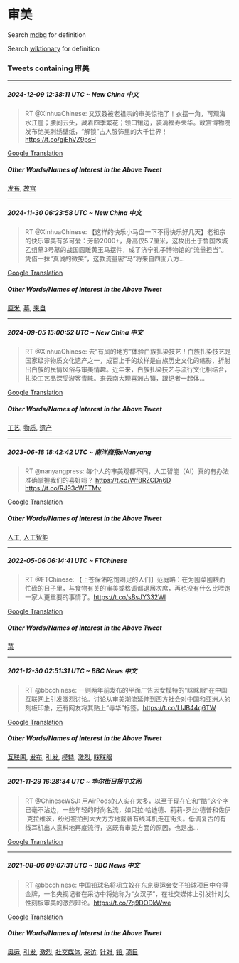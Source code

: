 # 审美

Search [mdbg](https://www.mdbg.net/chinese/dictionary?page=worddict&wdrst=0&wdqb=审美) for definition

Search [wiktionary](https://en.wiktionary.org/wiki/审美) for definition

### Tweets containing 审美

___
##### 2024-12-09 12:38:11 UTC ~ New China 中文
> RT @XinhuaChinese: 又双叒被老祖宗的审美惊艳了！衣摆一角，可观海水江崖；腰间云头，藏着四季繁花；领口镶边，装满福寿荣华。故宫博物院发布绝美刺绣壁纸，“解锁”古人服饰里的大千世界！ https://t.co/giEhVZ9psH

[Google Translation](https://translate.google.com/?hi=en&tab=TT&sl=zh-CN&tl=en&op=translate&text=RT+%40XinhuaChinese%3A+%E5%8F%88%E5%8F%8C%E5%8F%92%E8%A2%AB%E8%80%81%E7%A5%96%E5%AE%97%E7%9A%84%E5%AE%A1%E7%BE%8E%E6%83%8A%E8%89%B3%E4%BA%86%EF%BC%81%E8%A1%A3%E6%91%86%E4%B8%80%E8%A7%92%EF%BC%8C%E5%8F%AF%E8%A7%82%E6%B5%B7%E6%B0%B4%E6%B1%9F%E5%B4%96%EF%BC%9B%E8%85%B0%E9%97%B4%E4%BA%91%E5%A4%B4%EF%BC%8C%E8%97%8F%E7%9D%80%E5%9B%9B%E5%AD%A3%E7%B9%81%E8%8A%B1%EF%BC%9B%E9%A2%86%E5%8F%A3%E9%95%B6%E8%BE%B9%EF%BC%8C%E8%A3%85%E6%BB%A1%E7%A6%8F%E5%AF%BF%E8%8D%A3%E5%8D%8E%E3%80%82%E6%95%85%E5%AE%AB%E5%8D%9A%E7%89%A9%E9%99%A2%E5%8F%91%E5%B8%83%E7%BB%9D%E7%BE%8E%E5%88%BA%E7%BB%A3%E5%A3%81%E7%BA%B8%EF%BC%8C%E2%80%9C%E8%A7%A3%E9%94%81%E2%80%9D%E5%8F%A4%E4%BA%BA%E6%9C%8D%E9%A5%B0%E9%87%8C%E7%9A%84%E5%A4%A7%E5%8D%83%E4%B8%96%E7%95%8C%EF%BC%81+https%3A%2F%2Ft.co%2FgiEhVZ9psH)
##### Other Words/Names of Interest in the Above Tweet
[发布](发布.md), [故宫](故宫.md)
___
##### 2024-11-30 06:23:58 UTC ~ New China 中文
> RT @XinhuaChinese: 【这样的快乐小马盘一下不得快乐好几天】老祖宗的快乐审美有多可爱：芳龄2000+，身高仅5.7厘米，这枚出土于鲁国故城乙组墓3号墓的战国圆雕黄玉马摆件，成了济宁孔子博物馆的“流量担当”。凭借一抹“真诚的微笑”，这款流量密“马”将来自四面八方…

[Google Translation](https://translate.google.com/?hi=en&tab=TT&sl=zh-CN&tl=en&op=translate&text=RT+%40XinhuaChinese%3A+%E3%80%90%E8%BF%99%E6%A0%B7%E7%9A%84%E5%BF%AB%E4%B9%90%E5%B0%8F%E9%A9%AC%E7%9B%98%E4%B8%80%E4%B8%8B%E4%B8%8D%E5%BE%97%E5%BF%AB%E4%B9%90%E5%A5%BD%E5%87%A0%E5%A4%A9%E3%80%91%E8%80%81%E7%A5%96%E5%AE%97%E7%9A%84%E5%BF%AB%E4%B9%90%E5%AE%A1%E7%BE%8E%E6%9C%89%E5%A4%9A%E5%8F%AF%E7%88%B1%EF%BC%9A%E8%8A%B3%E9%BE%842000%2B%EF%BC%8C%E8%BA%AB%E9%AB%98%E4%BB%855.7%E5%8E%98%E7%B1%B3%EF%BC%8C%E8%BF%99%E6%9E%9A%E5%87%BA%E5%9C%9F%E4%BA%8E%E9%B2%81%E5%9B%BD%E6%95%85%E5%9F%8E%E4%B9%99%E7%BB%84%E5%A2%933%E5%8F%B7%E5%A2%93%E7%9A%84%E6%88%98%E5%9B%BD%E5%9C%86%E9%9B%95%E9%BB%84%E7%8E%89%E9%A9%AC%E6%91%86%E4%BB%B6%EF%BC%8C%E6%88%90%E4%BA%86%E6%B5%8E%E5%AE%81%E5%AD%94%E5%AD%90%E5%8D%9A%E7%89%A9%E9%A6%86%E7%9A%84%E2%80%9C%E6%B5%81%E9%87%8F%E6%8B%85%E5%BD%93%E2%80%9D%E3%80%82%E5%87%AD%E5%80%9F%E4%B8%80%E6%8A%B9%E2%80%9C%E7%9C%9F%E8%AF%9A%E7%9A%84%E5%BE%AE%E7%AC%91%E2%80%9D%EF%BC%8C%E8%BF%99%E6%AC%BE%E6%B5%81%E9%87%8F%E5%AF%86%E2%80%9C%E9%A9%AC%E2%80%9D%E5%B0%86%E6%9D%A5%E8%87%AA%E5%9B%9B%E9%9D%A2%E5%85%AB%E6%96%B9%E2%80%A6)
##### Other Words/Names of Interest in the Above Tweet
[厘米](厘米.md), [墓](墓.md), [来自](来自.md)
___
##### 2024-09-05 15:00:52 UTC ~ New China 中文
> RT @XinhuaChinese: 去“有风的地方”体验白族扎染技艺！白族扎染技艺是国家级非物质文化遗产之一，成百上千的纹样是白族历史文化的缩影，折射出白族的民情风俗与审美情趣。近年来，白族扎染技艺与流行文化相结合，扎染工艺品深受游客青睐。来云南大理喜洲古镇，跟记者一起体…

[Google Translation](https://translate.google.com/?hi=en&tab=TT&sl=zh-CN&tl=en&op=translate&text=RT+%40XinhuaChinese%3A+%E5%8E%BB%E2%80%9C%E6%9C%89%E9%A3%8E%E7%9A%84%E5%9C%B0%E6%96%B9%E2%80%9D%E4%BD%93%E9%AA%8C%E7%99%BD%E6%97%8F%E6%89%8E%E6%9F%93%E6%8A%80%E8%89%BA%EF%BC%81%E7%99%BD%E6%97%8F%E6%89%8E%E6%9F%93%E6%8A%80%E8%89%BA%E6%98%AF%E5%9B%BD%E5%AE%B6%E7%BA%A7%E9%9D%9E%E7%89%A9%E8%B4%A8%E6%96%87%E5%8C%96%E9%81%97%E4%BA%A7%E4%B9%8B%E4%B8%80%EF%BC%8C%E6%88%90%E7%99%BE%E4%B8%8A%E5%8D%83%E7%9A%84%E7%BA%B9%E6%A0%B7%E6%98%AF%E7%99%BD%E6%97%8F%E5%8E%86%E5%8F%B2%E6%96%87%E5%8C%96%E7%9A%84%E7%BC%A9%E5%BD%B1%EF%BC%8C%E6%8A%98%E5%B0%84%E5%87%BA%E7%99%BD%E6%97%8F%E7%9A%84%E6%B0%91%E6%83%85%E9%A3%8E%E4%BF%97%E4%B8%8E%E5%AE%A1%E7%BE%8E%E6%83%85%E8%B6%A3%E3%80%82%E8%BF%91%E5%B9%B4%E6%9D%A5%EF%BC%8C%E7%99%BD%E6%97%8F%E6%89%8E%E6%9F%93%E6%8A%80%E8%89%BA%E4%B8%8E%E6%B5%81%E8%A1%8C%E6%96%87%E5%8C%96%E7%9B%B8%E7%BB%93%E5%90%88%EF%BC%8C%E6%89%8E%E6%9F%93%E5%B7%A5%E8%89%BA%E5%93%81%E6%B7%B1%E5%8F%97%E6%B8%B8%E5%AE%A2%E9%9D%92%E7%9D%90%E3%80%82%E6%9D%A5%E4%BA%91%E5%8D%97%E5%A4%A7%E7%90%86%E5%96%9C%E6%B4%B2%E5%8F%A4%E9%95%87%EF%BC%8C%E8%B7%9F%E8%AE%B0%E8%80%85%E4%B8%80%E8%B5%B7%E4%BD%93%E2%80%A6)
##### Other Words/Names of Interest in the Above Tweet
[工艺](工艺.md), [物质](物质.md), [遗产](遗产.md)
___
##### 2023-06-18 18:42:42 UTC ~ 南洋商报eNanyang
> RT @nanyangpress: 每个人的审美观都不同，人工智能（AI）真的有办法准确掌握我们的喜好吗？ https://t.co/Wf8RZCDn6D https://t.co/RJ93cWFTMv

[Google Translation](https://translate.google.com/?hi=en&tab=TT&sl=zh-CN&tl=en&op=translate&text=RT+%40nanyangpress%3A+%E6%AF%8F%E4%B8%AA%E4%BA%BA%E7%9A%84%E5%AE%A1%E7%BE%8E%E8%A7%82%E9%83%BD%E4%B8%8D%E5%90%8C%EF%BC%8C%E4%BA%BA%E5%B7%A5%E6%99%BA%E8%83%BD%EF%BC%88AI%EF%BC%89%E7%9C%9F%E7%9A%84%E6%9C%89%E5%8A%9E%E6%B3%95%E5%87%86%E7%A1%AE%E6%8E%8C%E6%8F%A1%E6%88%91%E4%BB%AC%E7%9A%84%E5%96%9C%E5%A5%BD%E5%90%97%EF%BC%9F+https%3A%2F%2Ft.co%2FWf8RZCDn6D+https%3A%2F%2Ft.co%2FRJ93cWFTMv)
##### Other Words/Names of Interest in the Above Tweet
[人工](人工.md), [人工智能](人工智能.md)
___
##### 2022-05-06 06:14:41 UTC ~ FTChinese
> RT @FTChinese: 【上苍保佑吃饱喝足的人们】范庭略：在为囤菜囤粮而忙碌的日子里，与食物有关的审美或格调都退居次席，再也没有什么比喂饱一家人更重要的事情了。https://t.co/sBsJY332Wl

[Google Translation](https://translate.google.com/?hi=en&tab=TT&sl=zh-CN&tl=en&op=translate&text=RT+%40FTChinese%3A+%E3%80%90%E4%B8%8A%E8%8B%8D%E4%BF%9D%E4%BD%91%E5%90%83%E9%A5%B1%E5%96%9D%E8%B6%B3%E7%9A%84%E4%BA%BA%E4%BB%AC%E3%80%91%E8%8C%83%E5%BA%AD%E7%95%A5%EF%BC%9A%E5%9C%A8%E4%B8%BA%E5%9B%A4%E8%8F%9C%E5%9B%A4%E7%B2%AE%E8%80%8C%E5%BF%99%E7%A2%8C%E7%9A%84%E6%97%A5%E5%AD%90%E9%87%8C%EF%BC%8C%E4%B8%8E%E9%A3%9F%E7%89%A9%E6%9C%89%E5%85%B3%E7%9A%84%E5%AE%A1%E7%BE%8E%E6%88%96%E6%A0%BC%E8%B0%83%E9%83%BD%E9%80%80%E5%B1%85%E6%AC%A1%E5%B8%AD%EF%BC%8C%E5%86%8D%E4%B9%9F%E6%B2%A1%E6%9C%89%E4%BB%80%E4%B9%88%E6%AF%94%E5%96%82%E9%A5%B1%E4%B8%80%E5%AE%B6%E4%BA%BA%E6%9B%B4%E9%87%8D%E8%A6%81%E7%9A%84%E4%BA%8B%E6%83%85%E4%BA%86%E3%80%82https%3A%2F%2Ft.co%2FsBsJY332Wl)
##### Other Words/Names of Interest in the Above Tweet
[菜](菜.md)
___
##### 2021-12-30 02:51:31 UTC ~ BBC News 中文
> RT @bbcchinese: 一则两年前发布的平面广告因女模特的“眯眯眼”在中国互联网上引发激烈讨论。讨论从审美潮流延伸到西方社会对中国和亚洲人的刻板印象，还有网友将其贴上“辱华”标签。https://t.co/LIJB44q6TW

[Google Translation](https://translate.google.com/?hi=en&tab=TT&sl=zh-CN&tl=en&op=translate&text=RT+%40bbcchinese%3A+%E4%B8%80%E5%88%99%E4%B8%A4%E5%B9%B4%E5%89%8D%E5%8F%91%E5%B8%83%E7%9A%84%E5%B9%B3%E9%9D%A2%E5%B9%BF%E5%91%8A%E5%9B%A0%E5%A5%B3%E6%A8%A1%E7%89%B9%E7%9A%84%E2%80%9C%E7%9C%AF%E7%9C%AF%E7%9C%BC%E2%80%9D%E5%9C%A8%E4%B8%AD%E5%9B%BD%E4%BA%92%E8%81%94%E7%BD%91%E4%B8%8A%E5%BC%95%E5%8F%91%E6%BF%80%E7%83%88%E8%AE%A8%E8%AE%BA%E3%80%82%E8%AE%A8%E8%AE%BA%E4%BB%8E%E5%AE%A1%E7%BE%8E%E6%BD%AE%E6%B5%81%E5%BB%B6%E4%BC%B8%E5%88%B0%E8%A5%BF%E6%96%B9%E7%A4%BE%E4%BC%9A%E5%AF%B9%E4%B8%AD%E5%9B%BD%E5%92%8C%E4%BA%9A%E6%B4%B2%E4%BA%BA%E7%9A%84%E5%88%BB%E6%9D%BF%E5%8D%B0%E8%B1%A1%EF%BC%8C%E8%BF%98%E6%9C%89%E7%BD%91%E5%8F%8B%E5%B0%86%E5%85%B6%E8%B4%B4%E4%B8%8A%E2%80%9C%E8%BE%B1%E5%8D%8E%E2%80%9D%E6%A0%87%E7%AD%BE%E3%80%82https%3A%2F%2Ft.co%2FLIJB44q6TW)
##### Other Words/Names of Interest in the Above Tweet
[互联网](互联网.md), [发布](发布.md), [引发](引发.md), [模特](模特.md), [激烈](激烈.md), [眯眯眼](眯眯眼.md)
___
##### 2021-11-29 16:28:34 UTC ~ 华尔街日报中文网
> RT @ChineseWSJ: 用AirPods的人实在太多，以至于现在它和“酷”这个字已毫不沾边，一些年轻的时尚名流，如贝拉·哈迪德、莉莉-罗丝·德普和佐伊·克拉维茨，纷纷被拍到大大方方地戴著有线耳机走在街头。低调复古的有线耳机出人意料地再度流行，这既有审美方面的原因，也是出…

[Google Translation](https://translate.google.com/?hi=en&tab=TT&sl=zh-CN&tl=en&op=translate&text=RT+%40ChineseWSJ%3A+%E7%94%A8AirPods%E7%9A%84%E4%BA%BA%E5%AE%9E%E5%9C%A8%E5%A4%AA%E5%A4%9A%EF%BC%8C%E4%BB%A5%E8%87%B3%E4%BA%8E%E7%8E%B0%E5%9C%A8%E5%AE%83%E5%92%8C%E2%80%9C%E9%85%B7%E2%80%9D%E8%BF%99%E4%B8%AA%E5%AD%97%E5%B7%B2%E6%AF%AB%E4%B8%8D%E6%B2%BE%E8%BE%B9%EF%BC%8C%E4%B8%80%E4%BA%9B%E5%B9%B4%E8%BD%BB%E7%9A%84%E6%97%B6%E5%B0%9A%E5%90%8D%E6%B5%81%EF%BC%8C%E5%A6%82%E8%B4%9D%E6%8B%89%C2%B7%E5%93%88%E8%BF%AA%E5%BE%B7%E3%80%81%E8%8E%89%E8%8E%89-%E7%BD%97%E4%B8%9D%C2%B7%E5%BE%B7%E6%99%AE%E5%92%8C%E4%BD%90%E4%BC%8A%C2%B7%E5%85%8B%E6%8B%89%E7%BB%B4%E8%8C%A8%EF%BC%8C%E7%BA%B7%E7%BA%B7%E8%A2%AB%E6%8B%8D%E5%88%B0%E5%A4%A7%E5%A4%A7%E6%96%B9%E6%96%B9%E5%9C%B0%E6%88%B4%E8%91%97%E6%9C%89%E7%BA%BF%E8%80%B3%E6%9C%BA%E8%B5%B0%E5%9C%A8%E8%A1%97%E5%A4%B4%E3%80%82%E4%BD%8E%E8%B0%83%E5%A4%8D%E5%8F%A4%E7%9A%84%E6%9C%89%E7%BA%BF%E8%80%B3%E6%9C%BA%E5%87%BA%E4%BA%BA%E6%84%8F%E6%96%99%E5%9C%B0%E5%86%8D%E5%BA%A6%E6%B5%81%E8%A1%8C%EF%BC%8C%E8%BF%99%E6%97%A2%E6%9C%89%E5%AE%A1%E7%BE%8E%E6%96%B9%E9%9D%A2%E7%9A%84%E5%8E%9F%E5%9B%A0%EF%BC%8C%E4%B9%9F%E6%98%AF%E5%87%BA%E2%80%A6)
___
##### 2021-08-06 09:07:31 UTC ~ BBC News 中文
> RT @bbcchinese: 中国铅球名将巩立姣在东京奥运会女子铅球项目中夺得金牌，一名央视记者在采访中将她称为“女汉子”，在社交媒体上引发针对女性刻板审美的激烈辩论。https://t.co/7q9DODkWwe

[Google Translation](https://translate.google.com/?hi=en&tab=TT&sl=zh-CN&tl=en&op=translate&text=RT+%40bbcchinese%3A+%E4%B8%AD%E5%9B%BD%E9%93%85%E7%90%83%E5%90%8D%E5%B0%86%E5%B7%A9%E7%AB%8B%E5%A7%A3%E5%9C%A8%E4%B8%9C%E4%BA%AC%E5%A5%A5%E8%BF%90%E4%BC%9A%E5%A5%B3%E5%AD%90%E9%93%85%E7%90%83%E9%A1%B9%E7%9B%AE%E4%B8%AD%E5%A4%BA%E5%BE%97%E9%87%91%E7%89%8C%EF%BC%8C%E4%B8%80%E5%90%8D%E5%A4%AE%E8%A7%86%E8%AE%B0%E8%80%85%E5%9C%A8%E9%87%87%E8%AE%BF%E4%B8%AD%E5%B0%86%E5%A5%B9%E7%A7%B0%E4%B8%BA%E2%80%9C%E5%A5%B3%E6%B1%89%E5%AD%90%E2%80%9D%EF%BC%8C%E5%9C%A8%E7%A4%BE%E4%BA%A4%E5%AA%92%E4%BD%93%E4%B8%8A%E5%BC%95%E5%8F%91%E9%92%88%E5%AF%B9%E5%A5%B3%E6%80%A7%E5%88%BB%E6%9D%BF%E5%AE%A1%E7%BE%8E%E7%9A%84%E6%BF%80%E7%83%88%E8%BE%A9%E8%AE%BA%E3%80%82https%3A%2F%2Ft.co%2F7q9DODkWwe)
##### Other Words/Names of Interest in the Above Tweet
[奥运](奥运.md), [引发](引发.md), [激烈](激烈.md), [社交媒体](社交媒体.md), [采访](采访.md), [针对](针对.md), [铅](铅.md), [项目](项目.md)
